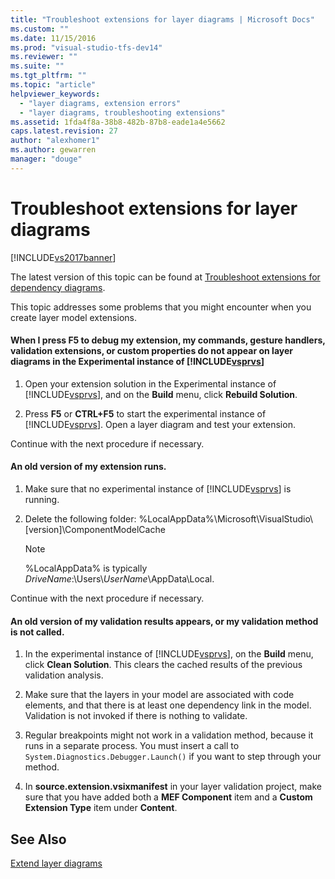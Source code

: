 ```yaml
---
title: "Troubleshoot extensions for layer diagrams | Microsoft Docs"
ms.custom: ""
ms.date: 11/15/2016
ms.prod: "visual-studio-tfs-dev14"
ms.reviewer: ""
ms.suite: ""
ms.tgt_pltfrm: ""
ms.topic: "article"
helpviewer_keywords: 
  - "layer diagrams, extension errors"
  - "layer diagrams, troubleshooting extensions"
ms.assetid: 1fda4f8a-38b8-482b-87b8-eade1a4e5662
caps.latest.revision: 27
author: "alexhomer1"
ms.author: gewarren
manager: "douge"
---
```

# Troubleshoot extensions for layer diagrams
[!INCLUDE[vs2017banner](../includes/vs2017banner.md)]

The latest version of this topic can be found at [Troubleshoot extensions for dependency diagrams](https://docs.microsoft.com/visualstudio/modeling/troubleshoot-extensions-for-layer-diagrams).  
  
This topic addresses some problems that you might encounter when you create layer model extensions.  
  
#### When I press F5 to debug my extension, my commands, gesture handlers, validation extensions, or custom properties do not appear on layer diagrams in the Experimental instance of [!INCLUDE[vsprvs](../includes/vsprvs-md.md)]  
  
1.  Open your extension solution in the Experimental instance of [!INCLUDE[vsprvs](../includes/vsprvs-md.md)], and on the **Build** menu, click **Rebuild Solution**.  
  
2.  Press **F5** or **CTRL+F5** to start the experimental instance of [!INCLUDE[vsprvs](../includes/vsprvs-md.md)]. Open a layer diagram and test your extension.  
  
 Continue with the next procedure if necessary.  
  
#### An old version of my extension runs.  
  
1.  Make sure that no experimental instance of [!INCLUDE[vsprvs](../includes/vsprvs-md.md)] is running.  
  
2.  Delete the following folder:  %LocalAppData%\Microsoft\VisualStudio\\[version]\ComponentModelCache  
  
    > [!NOTE]
    >  %LocalAppData% is typically *DriveName*:\Users\\*UserName*\AppData\Local.  
  
 Continue with the next procedure if necessary.  
  
#### An old version of my validation results appears, or my validation method is not called.  
  
1.  In the experimental instance of [!INCLUDE[vsprvs](../includes/vsprvs-md.md)], on the **Build** menu, click **Clean Solution**. This clears the cached results of the previous validation analysis.  
  
2.  Make sure that the layers in your model are associated with code elements, and that there is at least one dependency link in the model. Validation is not invoked if there is nothing to validate.  
  
3.  Regular breakpoints might not work in a validation method, because it runs in a separate process. You must insert a call to `System.Diagnostics.Debugger.Launch()` if you want to step through your method.  
  
4.  In **source.extension.vsixmanifest** in your layer validation project, make sure that you have added both a **MEF Component** item and a **Custom Extension Type** item under **Content**.  
  
## See Also  
 [Extend layer diagrams](../modeling/extend-layer-diagrams.md)



